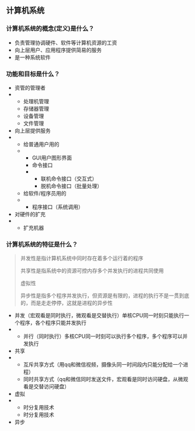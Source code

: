 ## 计算机系统

### 计算机系统的概念(定义)是什么？

- 负责管理协调硬件、软件等计算机资源的工资
- 向上层用户、应用程序提供简易的服务
- 是一种系统软件

### 功能和目标是什么？

- 资管的管理者
- - 处理机管理
  - 存储器管理
  - 设备管理
  - 文件管理
- 向上层提供服务
- - 给普通用户用的
  - - GUI用户图形界面
    - 命令接口
    - - 联机命令接口（交互式）
      - 脱机命令接口（批量处理）
  - 给软件/程序员用的
  - - 程序接口（系统调用）
- 对硬件的扩充
- - 扩充机器

### 计算机系统的特征是什么？

> 并发性是指计算机系统中同时存在着多个运行着的程序
>
> 共享性是指系统中的资源可控内存多个并发执行的进程共同使用
>
> 虚拟性
>
> 异步性是指多个程序并发执行，但资源是有限的，进程的执行不是一贯到底的，而是走走停停，这就是进程的异步性



- 并发（宏观看是同时执行，微观看是交替执行）单核CPU同一时刻只能执行一个程序，各个程序只能并发执行
- - 并行（同时执行）多核CPU同一时刻可以执行多个程序，多个程序可以并发执行
- 共享
- - 互斥共享方式（用qq和微信视频，摄像头同一时间段内只能分配给一个进程）
  - 同时共享方式（qq和微信同时发送文件，宏观看是同时访问硬盘，从微观看是交替访问硬盘）
- 虚拟
- - 时分复用技术
  - 时分复用技术
- 异步